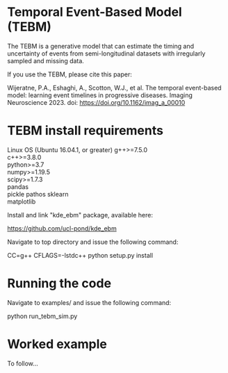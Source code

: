 # Temporal Event-Based Model (TEBM)
The TEBM is a generative model that can estimate the timing and uncertainty of events from semi-longitudinal datasets with irregularly sampled and missing data.

If you use the TEBM, please cite this paper:

Wijeratne, P.A., Eshaghi, A., Scotton, W.J., et al. The temporal event-based model: learning event timelines in progressive diseases. Imaging Neuroscience 2023. doi: https://doi.org/10.1162/imag_a_00010

# TEBM install requirements
Linux OS (Ubuntu 16.04.1, or greater)
g++>=7.5.0  
c++>=3.8.0  
python>=3.7  
numpy>=1.19.5  
scipy>=1.7.3  
pandas  
pickle
pathos
sklearn  
matplotlib

Install and link "kde_ebm" package, available here:

https://github.com/ucl-pond/kde_ebm

Navigate to top directory and issue the following command:

CC=g++ CFLAGS=-lstdc++ python setup.py install

# Running the code
Navigate to examples/ and issue the following command:

python run_tebm_sim.py

# Worked example
To follow...